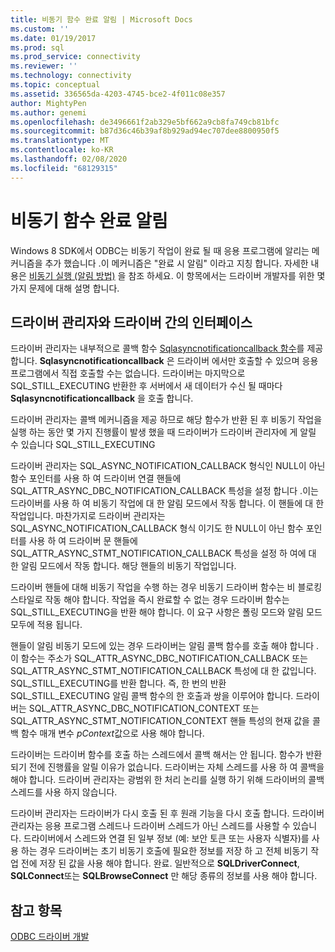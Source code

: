 ```yaml
---
title: 비동기 함수 완료 알림 | Microsoft Docs
ms.custom: ''
ms.date: 01/19/2017
ms.prod: sql
ms.prod_service: connectivity
ms.reviewer: ''
ms.technology: connectivity
ms.topic: conceptual
ms.assetid: 336565da-4203-4745-bce2-4f011c08e357
author: MightyPen
ms.author: genemi
ms.openlocfilehash: de3496661f2ab329e5bf662a9cb8fa749cb81bfc
ms.sourcegitcommit: b87d36c46b39af8b929ad94ec707dee8800950f5
ms.translationtype: MT
ms.contentlocale: ko-KR
ms.lasthandoff: 02/08/2020
ms.locfileid: "68129315"
---
```

# <a name="notification-of-asynchronous-function-completion"></a>비동기 함수 완료 알림
Windows 8 SDK에서 ODBC는 비동기 작업이 완료 될 때 응용 프로그램에 알리는 메커니즘을 추가 했습니다 .이 메커니즘은 "완료 시 알림" 이라고 지칭 합니다. 자세한 내용은 [비동기 실행 (알림 방법)](../../../odbc/reference/develop-app/asynchronous-execution-notification-method.md) 을 참조 하세요. 이 항목에서는 드라이버 개발자를 위한 몇 가지 문제에 대해 설명 합니다.  
  
## <a name="the-interface-between-the-driver-manager-and-driver"></a>드라이버 관리자와 드라이버 간의 인터페이스  
 드라이버 관리자는 내부적으로 콜백 함수 [Sqlasyncnotificationcallback 함수](../../../odbc/reference/develop-driver/sqlasyncnotificationcallback-function.md)를 제공 합니다. **Sqlasyncnotificationcallback** 은 드라이버 에서만 호출할 수 있으며 응용 프로그램에서 직접 호출할 수는 없습니다. 드라이버는 마지막으로 SQL_STILL_EXECUTING 반환한 후 서버에서 새 데이터가 수신 될 때마다 **Sqlasyncnotificationcallback** 을 호출 합니다.  
  
 드라이버 관리자는 콜백 메커니즘을 제공 하므로 해당 함수가 반환 된 후 비동기 작업을 실행 하는 동안 몇 가지 진행률이 발생 했을 때 드라이버가 드라이버 관리자에 게 알릴 수 있습니다 SQL_STILL_EXECUTING  
  
 드라이버 관리자는 SQL_ASYNC_NOTIFICATION_CALLBACK 형식인 NULL이 아닌 함수 포인터를 사용 하 여 드라이버 연결 핸들에 SQL_ATTR_ASYNC_DBC_NOTIFICATION_CALLBACK 특성을 설정 합니다 .이는 드라이버를 사용 하 여 비동기 작업에 대 한 알림 모드에서 작동 합니다. 이 핸들에 대 한 작업입니다. 마찬가지로 드라이버 관리자는 SQL_ASYNC_NOTIFICATION_CALLBACK 형식 이기도 한 NULL이 아닌 함수 포인터를 사용 하 여 드라이버 문 핸들에 SQL_ATTR_ASYNC_STMT_NOTIFICATION_CALLBACK 특성을 설정 하 여에 대 한 알림 모드에서 작동 합니다. 해당 핸들의 비동기 작업입니다.  
  
 드라이버 핸들에 대해 비동기 작업을 수행 하는 경우 비동기 드라이버 함수는 비 블로킹 스타일로 작동 해야 합니다. 작업을 즉시 완료할 수 없는 경우 드라이버 함수는 SQL_STILL_EXECUTING을 반환 해야 합니다. 이 요구 사항은 폴링 모드와 알림 모드 모두에 적용 됩니다.  
  
 핸들이 알림 비동기 모드에 있는 경우 드라이버는 알림 콜백 함수를 호출 해야 합니다 .이 함수는 주소가 SQL_ATTR_ASYNC_DBC_NOTIFICATION_CALLBACK 또는 SQL_ATTR_ASYNC_STMT_NOTIFICATION_CALLBACK 특성에 대 한 값입니다. SQL_STILL_EXECUTING를 반환 합니다. 즉, 한 번의 반환 SQL_STILL_EXECUTING 알림 콜백 함수의 한 호출과 쌍을 이루어야 합니다. 드라이버는 SQL_ATTR_ASYNC_DBC_NOTIFICATION_CONTEXT 또는 SQL_ATTR_ASYNC_STMT_NOTIFICATION_CONTEXT 핸들 특성의 현재 값을 콜백 함수 매개 변수 *pContext*값으로 사용 해야 합니다.  
  
 드라이버는 드라이버 함수를 호출 하는 스레드에서 콜백 해서는 안 됩니다. 함수가 반환 되기 전에 진행률을 알릴 이유가 없습니다. 드라이버는 자체 스레드를 사용 하 여 콜백을 해야 합니다. 드라이버 관리자는 광범위 한 처리 논리를 실행 하기 위해 드라이버의 콜백 스레드를 사용 하지 않습니다.  
  
 드라이버 관리자는 드라이버가 다시 호출 된 후 원래 기능을 다시 호출 합니다. 드라이버 관리자는 응용 프로그램 스레드나 드라이버 스레드가 아닌 스레드를 사용할 수 있습니다. 드라이버에서 스레드와 연결 된 일부 정보 (예: 보안 토큰 또는 사용자 식별자)를 사용 하는 경우 드라이버는 초기 비동기 호출에 필요한 정보를 저장 하 고 전체 비동기 작업 전에 저장 된 값을 사용 해야 합니다. 완료. 일반적으로 **SQLDriverConnect**, **SQLConnect**또는 **SQLBrowseConnect** 만 해당 종류의 정보를 사용 해야 합니다.  
  
## <a name="see-also"></a>참고 항목  
 [ODBC 드라이버 개발](../../../odbc/reference/develop-driver/developing-an-odbc-driver.md)
